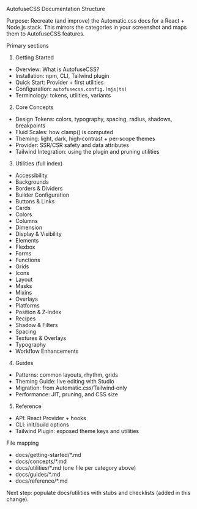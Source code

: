 AutofuseCSS Documentation Structure

Purpose: Recreate (and improve) the Automatic.css docs for a React + Node.js stack. This mirrors the categories in your screenshot and maps them to AutofuseCSS features.

Primary sections

1) Getting Started
- Overview: What is AutofuseCSS?
- Installation: npm, CLI, Tailwind plugin
- Quick Start: Provider + first utilities
- Configuration: `autofusecss.config.(mjs|ts)`
- Terminology: tokens, utilities, variants

2) Core Concepts
- Design Tokens: colors, typography, spacing, radius, shadows, breakpoints
- Fluid Scales: how clamp() is computed
- Theming: light, dark, high‑contrast + per‑scope themes
- Provider: SSR/CSR safety and data attributes
- Tailwind Integration: using the plugin and pruning utilities

3) Utilities (full index)
- Accessibility
- Backgrounds
- Borders & Dividers
- Builder Configuration
- Buttons & Links
- Cards
- Colors
- Columns
- Dimension
- Display & Visibility
- Elements
- Flexbox
- Forms
- Functions
- Grids
- Icons
- Layout
- Masks
- Mixins
- Overlays
- Platforms
- Position & Z‑Index
- Recipes
- Shadow & Filters
- Spacing
- Textures & Overlays
- Typography
- Workflow Enhancements

4) Guides
- Patterns: common layouts, rhythm, grids
- Theming Guide: live editing with Studio
- Migration: from Automatic.css/Tailwind‑only
- Performance: JIT, pruning, and CSS size

5) Reference
- API: React Provider + hooks
- CLI: init/build options
- Tailwind Plugin: exposed theme keys and utilities

File mapping

- docs/getting-started/*.md
- docs/concepts/*.md
- docs/utilities/*.md (one file per category above)
- docs/guides/*.md
- docs/reference/*.md

Next step: populate docs/utilities with stubs and checklists (added in this change).


